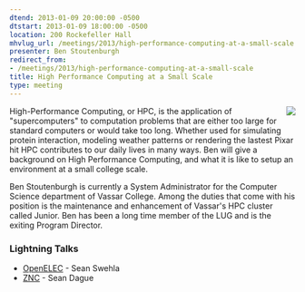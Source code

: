 ```yaml
---
dtend: 2013-01-09 20:00:00 -0500
dtstart: 2013-01-09 18:00:00 -0500
location: 200 Rockefeller Hall
mhvlug_url: /meetings/2013/high-performance-computing-at-a-small-scale
presenter: Ben Stoutenburgh
redirect_from:
- /meetings/2013/high-performance-computing-at-a-small-scale
title: High Performance Computing at a Small Scale
type: meeting
---
```



<img src="/sites/default/files/images/IBM_Blue_Gene_P_supercomputer.jpg" style="float: right; padding-left: 10px;" />High-Performance Computing, or HPC, is the application of "supercomputers" to computation problems that are either too large for standard computers or would take too long. Whether used for simulating protein interaction, modeling weather patterns or rendering the lastest Pixar hit HPC contributes to our daily lives in many ways. Ben will give a background on High Performance Computing, and what it is like to setup an environment at a small college scale.

Ben Stoutenburgh is currently a System Administrator for the Computer Science department of Vassar College. Among the duties that come with his position is the maintenance and enhancement of Vassar's HPC cluster called Junior. Ben has been a long time member of the LUG and is the exiting Program Director.

### Lightning Talks
- [OpenELEC](http://openelec.tv/) - Sean Swehla
- [ZNC](http://en.wikipedia.org/wiki/ZNC) - Sean Dague
